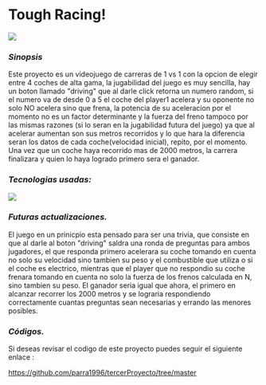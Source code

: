 # Tough Racing!
![](https://w7.pngwing.com/pngs/716/399/png-transparent-dominic-toretto-brian-o-conner-mia-toretto-the-fast-and-the-furious-film-vin-diesel.png)

### *Sinopsis*
Este proyecto es un videojuego de carreras de 1 vs 1 con la opcion de elegir entre 4 coches de alta gama, la jugabilidad del juego es muy sencilla, hay un boton llamado "driving" que al darle click retorna un numero random, si el numero va de desde 0 a 5 el coche del player1 acelera y su oponente no solo NO acelera sino que frena, la potencia de su aceleracion por el momento no es un factor determinante y la fuerza del freno tampoco por las mismas razones (si lo seran en la jugabilidad futura del juego) ya que al acelerar aumentan son sus metros recorridos y lo que hara la diferencia seran los datos de cada coche(velocidad inicial), repito, por el momento. Una vez que un coche haya recorrido mas de 2000 metros, la carrera finalizara y quien lo haya logrado primero sera el ganador.

### *Tecnologias usadas:* 

![](http://www.cursosgis.com/wp-content/uploads/2017/06/lenguajes_1.png)




### *Futuras actualizaciones.*

El juego en un prinicpio esta pensado para ser una trivia, que consiste en que al darle al boton "driving" saldra una ronda de preguntas para ambos jugadores, el que responda primero acelerara su coche tomando en cuenta no solo su velocidad sino tambien su peso y el combustible que utiliza o si el coche es electrico, mientras que el player que no respondio su coche frenara tomando en cuenta no solo la fuerza de los frenos calculada en N, sino tambien su peso. El ganador seria igual que ahora, el primero en alcanzar recorrer los 2000 metros y se lograria respondiendo correctamente cuantas preguntas sean necesarias y errando las menores posibles.

### *Códigos.*

Si deseas revisar el codigo de este proyecto puedes seguir el siguiente enlace :

https://github.com/parra1996/tercerProyecto/tree/master
